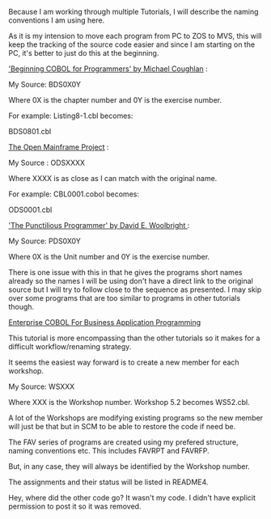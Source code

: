 Because I am working through multiple Tutorials, I will describe the naming conventions I am using here.

As it is my intension to move each program from PC to ZOS to MVS, this will keep the tracking of the source code easier and since I am starting on the PC, it's better to just do this at the beginning.


['Beginning COBOL for Programmers' by Michael Coughlan](http://www.apress.com/9781430262534) :

My Source: BDS0X0Y

Where 0X is the chapter number and 0Y is the exercise number.

For example: Listing8-1.cbl becomes:

BDS0801.cbl


[The Open Mainframe Project](https://www.openmainframeproject.org/projects/coboltrainingcourse) :

My Source : ODSXXXX

Where XXXX is as close as I can match with the original name.

For example: CBL0001.cobol becomes:

ODS0001.cbl


['The Punctilious Programmer' by David E. Woolbright ](https://punctiliousprogrammer.com/ibm-enterprise-cobol/):

My Source: PDS0X0Y

Where 0X is the Unit number and 0Y is the exercise number.

There is one issue with this in that he gives the programs short names already so the names I will be using don't have a direct link to the original source but I will try to follow close to the sequence as presented. I may skip over some programs that are too similar to programs in other tutorials though.


[Enterprise COBOL For Business Application Programming](https://community.ibm.com/community/user/ibmz-and-linuxone/viewdocument/enterprise-cobol-for-business-appli?CommunityKey=b0dae4a8-74eb-44ac-86c7-90f3cd32909a&tab=librarydocuments)

This tutorial is more encompassing than the other tutorials so it makes for a difficult workflow/renaming strategy.

It seems the easiest way forward is to create a new member for each workshop.

My Source: WSXXX

Where XXX is the Workshop number. Workshop 5.2 becomes WS52.cbl.

A lot of the Workshops are modifying existing programs so the new member will just be that but in SCM to be able to restore the code if need be.

The FAV series of programs are created using my prefered structure, naming conventions etc. This includes FAVRPT and FAVRFP.

But, in any case, they will always be identified by the Workshop number.

The assignments and their status will be listed in README4.

Hey, where did the other code go?
It wasn't my code. I didn't have explicit permission to post it so it was removed.
